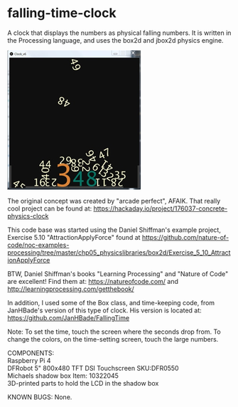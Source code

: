 # falling-time-clock
A clock that displays the numbers as physical falling numbers.
It is written in the Processing language, and uses the box2d and jbox2d physics engine.

![screenshot](https://github.com/delhatch/falling-time-clock/blob/main/fallingclock2.jpg)

The original concept was created by "arcade perfect", AFAIK. That really cool project can be found at: https://hackaday.io/project/176037-concrete-physics-clock
  
This code base was started using the Daniel Shiffman's example project, Exercise 5.10 "AttractionApplyForce" found at https://github.com/nature-of-code/noc-examples-processing/tree/master/chp05_physicslibraries/box2d/Exercise_5_10_AttractionApplyForce

BTW, Daniel Shiffman's books "Learning Processing" and "Nature of Code" are excellent! Find them at: https://natureofcode.com/ and http://learningprocessing.com/getthebook/

In addition, I used some of the Box class, and time-keeping code, from JanHBade's version of this type of clock. His version is located at: https://github.com/JanHBade/FallingTime

Note: To set the time, touch the screen where the seconds drop from. To change the colors, on the time-setting screen, touch the large numbers.

COMPONENTS:<br>
Raspberry Pi 4<br>
DFRobot 5" 800x480 TFT DSI Touchscreen SKU:DFR0550<br>
Michaels shadow box Item: 10322045<br>
3D-printed parts to hold the LCD in the shadow box<br>

KNOWN BUGS:
None.
